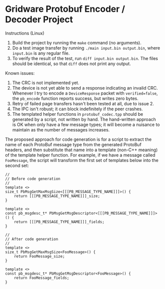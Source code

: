 # Gridware Protobuf Encoder / Decoder Project

Instructions (Linux)
1. Build the project by running the `make` command (no arguments).
2. Do a test image transfer by running `./main input.bin output.bin`, where `input.bin` is any regular file.
3. To verify the result of the test, run `diff input.bin output.bin`. The files should be identical, so that `diff` does not print any output.

Known issues:
1. The CRC is not implemented yet.
2. The device is not yet able to send a response indicating an invalid CRC. Whenever I try to encode a `DeviceResponse` packet with `verified=false`, the `pb_encode` function reports success, but writes zero bytes.
3. Retry of failed page transfers hasn't been tested at all, due to issue 2.
4. The IPC isn't robust; it can block indefinitely if the peer crashes.
5. The templated helper functions in `protobuf_codec.tpp` should be generated by a script, not written by hand. The hand-written approach is OK when only have a few message types; it will become a nuisance to maintain as the number of messages increases. 

The proposed approach for code generation is for a script to extract the name of each ProtoBuf message type from the generated ProtoBuf headers, and then substitute that name into a template (non-C++ meaning) of the template helper function. For example, if we have a message called `FooMessage`, the script will transform the first set of templates below into the second set:

    //
    // Before code generation
    //
    template <>
    size_t PbMsgGetMaxMsgSize<[[[PB_MESSAGE_TYPE_NAME]]]>() { 
        return [[[PB_MESSAGE_TYPE_NAME]]]_size; 
    }

    template <>
    const pb_msgdesc_t* PbMsgGetMsgDescriptor<[[[PB_MESSAGE_TYPE_NAME]]]>() { 
        return [[[PB_MESSAGE_TYPE_NAME]]]_fields; 
    }

    //
    // After code generation
    //
    template <>
    size_t PbMsgGetMaxMsgSize<FooMessage>() { 
        return FooMessage_size; 
    }

    template <>
    const pb_msgdesc_t* PbMsgGetMsgDescriptor<FooMessage>() { 
        return FooMessage_fields; 
    }
